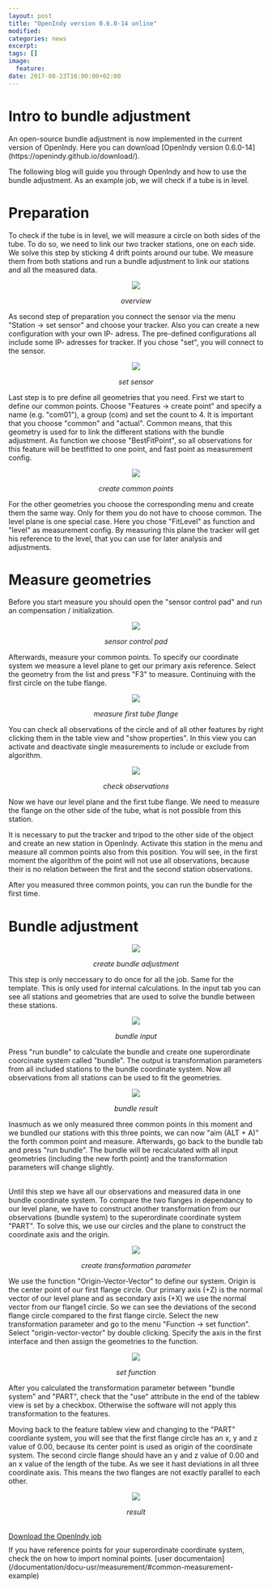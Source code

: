 ```yaml
---
layout: post
title: "OpenIndy version 0.6.0-14 online"
modified:
categories: news
excerpt:
tags: []
image:
  feature:
date: 2017-08-23T16:00:00+02:00
---
```


<h1>Intro to bundle adjustment </h1>
An open-source bundle adjustment is now implemented in the current version of OpenIndy.
Here you can download [OpenIndy version 0.6.0-14](https://openindy.github.io/download/).

The following blog will guide you through OpenIndy and how to use the bundle adjustment.
As an example job, we will check if a tube is in level.


<h1>Preparation</h1>

To check if the tube is in level, we will measure a circle on both sides of the tube. To do so, we need to link our two tracker stations, one on each side. We solve this step by sticking 4 drift points around our tube. We measure them from both stations and run a bundle adjustment to link our stations and all the measured data.

<figure>
	<p align="middle"><a href="/images/news/bundle/overview compoints and tube.jpg"><img src="/images/news/bundle/overview compoints and tube.jpg"></a> </p>
	<p align="middle"><i>overview</i></p>
</figure>

As second step of preparation you connect the sensor via the menu "Station -> set sensor" and choose your tracker. Also you can create a new configuration with your own IP- adress. The pre-defined configurations all include some IP- adresses for tracker.
If you chose "set", you will connect to the sensor.

<figure>
	<p align="middle"><a href="/images/news/bundle/02_select sensor and set.png"><img src="/images/news/bundle/02_select sensor and set.png"></a> </p>
	<p align="middle"><i>set sensor</i></p>
</figure>

Last step is to pre define all geometries that you need. First we start to define our common points. Choose "Features -> create point" and specify a name (e.g. "com01"), a group (com) and set the count to 4. It is important that you choose "common" and "actual". Common means, that this geometry is used for to link the different stations with the bundle adjustment. As function we choose "BestFitPoint", so all observations for this feature will be bestfitted to one point, and fast point as measurement config.

<figure>
	<p align="middle"><a href="/images/news/bundle/05_create com point.png"><img src="/images/news/bundle/05_create com point.png"></a> </p>
	<p align="middle"><i>create common points</i></p>
</figure>

For the other geometries you choose the corresponding menu and create them the same way. Only for them you do not have to choose common.
The level plane is one special case. Here you chose "FitLevel" as function and "level" as measurement config.
By measuring this plane the tracker will get his reference to the level, that you can use for later analysis and adjustments.

<h1>Measure geometries</h1>

Before you start measure you should open the "sensor control pad" and run an compensation / initialization.
<figure>
	<p align="middle"><a href="/images/news/bundle/03_sensor_control_pad.png"><img src="/images/news/bundle/03_sensor_control_pad.png"></a> </p>
	<p align="middle"><i>sensor control pad</i></p>
</figure>

Afterwards, measure your common points.
To specify our coordinate system we measure a level plane to get our primary axis reference. Select the geometry from the list and press "F3" to measure. Continuing with the first circle on the tube flange.

<figure>
	<p align="middle"><a href="/images/news/bundle/measure circle.jpg"><img src="/images/news/bundle/measure circle.jpg"></a> </p>
	<p align="middle"><i>measure first tube flange</i></p>
</figure>

You can check all observations of the circle and of all other features by right clicking them in the table view and "show properties". In this view you can activate and deactivate single measurements to include or exclude from algorithm.

<figure>
	<p align="middle"><a href="/images/news/bundle/10_check_obs.png"><img src="/images/news/bundle/10_check_obs.png"></a> </p>
	<p align="middle"><i>check observations</i></p>
</figure>

Now we have our level plane and the first tube flange. We need to measure the flange on the other side of the tube, what is not possible from this station.

It is necessary to put the tracker and tripod to the other side of the object and create an new station in OpenIndy. Activate this station in the menu and measure all common points also from this position. You will see, in the first moment the algorithm of the point will not use all observations, because their is no relation between the first and the second station observations.

After you measured three common points, you can run the bundle for the first time.

<h1>Bundle adjustment</h1>

<figure>
	<p align="middle"><a href="/images/news/bundle/14_create_bundle.png"><img src="/images/news/bundle/14_create_bundle.png"></a> </p>
	<p align="middle"><i>create bundle adjustment</i></p>
</figure>

This step is only neccessary to do once for all the job. Same for the template. This is only used for internal calculations.
In the input tab you can see all stations and geometries that are used to solve the bundle between these stations.

<figure>
	<p align="middle"><a href="/images/news/bundle/16_overview_bundle_input.png"><img src="/images/news/bundle/16_overview_bundle_input.png"></a> </p>
	<p align="middle"><i>bundle input</i></p>
</figure>

Press "run bundle" to calculate the bundle and create one superordinate coorcinate system called "bundle". The output is transformation parameters from all included stations to the bundle coordinate system. Now all observations from all stations can be used to fit the geometries.

<figure>
	<p align="middle"><a href="/images/news/bundle/18_bundle_trafos.png"><img src="/images/news/bundle/18_bundle_trafos.png"></a> </p>
	<p align="middle"><i>bundle result</i></p>
</figure>

Inasmuch as we only measured three common points in this moment and we bundled our stations with this three points, we can now "aim (ALT + A)" the forth common point and measure. Afterwards, go back to the bundle tab and press "run bundle". The bundle will be recalculated with all input geometries (including the new forth point) and the transformation parameters will change slightly.

<br>Until this step we have all our observations and measured data in one bundle coordinate system. To compare the two flanges in dependancy to our level plane, we have to construct another transformation from our observations (bundle system) to the superordinate coordinate system "PART".
To solve this, we use our circles and the plane to construct the coordinate axis and the origin.

<figure>
	<p align="middle"><a href="/images/news/bundle/26_create_trafo_bundlePart.png"><img src="/images/news/bundle/26_create_trafo_bundlePart.png"></a> </p>
	<p align="middle"><i>create transformation parameter</i></p>
</figure>

We use the function "Origin-Vector-Vector" to define our system. Origin is the center point of our first flange circle. Our primary axis (+Z) is the normal vector of our level plane and as secondary axis (+X) we use the normal vector from our flange1 circle.
So we can see the deviations of the second flange circle compared to the first flange circle.
Select the new transformation parameter and go to the menu "Function -> set function". Select "origin-vector-vector" by double clicking.
Specify the axis in the first interface and then assign the geometries to the function.

<figure>
	<p align="middle"><a href="/images/news/bundle/32_select_function_features.png"><img src="/images/news/bundle/32_select_function_features.png"></a> </p>
	<p align="middle"><i>set function</i></p>
</figure>

After you calculated the transformation parameter between "bundle system" and "PART", check that the "use" attribute in the end of the tablew view is set by a checkbox. Otherwise the software will not apply this transformation to the features.

Moving back to the feature tablew view and changing to the "PART" coordiante system, you will see that the first flange circle has an x, y and z value of 0.00, because its center point is used as origin of the coordinate system. The second circle flange should have an y and z value of 0.00 and an x value of the length of the tube. As we see it hast deviations in all three coordinate axis. This means the two flanges are not exactly parallel to each other.

<figure>
	<p align="middle"><a href="/images/news/bundle/36_result.png"><img src="/images/news/bundle/36_result.png"></a> </p>
	<p align="middle"><i>result</i></p>
</figure>
<br>
<a href="/files/bundle/2017 08 23 bundle guide.xml">Download the OpenIndy job</a>
<br>
<div style="margin-top: 10px">
If you have reference points for your superordinate coordinate system, check the on how to import nominal points.
[user documentaion](/documentation/docu-usr/measurement/#common-measurement-example)
</div>
